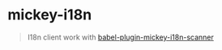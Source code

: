 # mickey-i18n

> I18n client work with [babel-plugin-mickey-i18n-scanner](https://github.com/mickeyjsx/babel-plugin-mickey-i18n-scanner)
